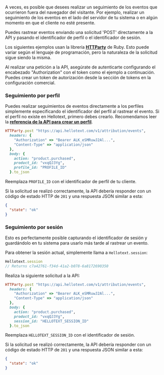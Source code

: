 A veces, es posible que desees realizar un seguimiento de los eventos que ocurrieron fuera del navegador del visitante. Por ejemplo, realizar un seguimiento de los eventos en el lado del servidor de tu sistema o en algún momento en que el cliente no esté presente.

Puedes rastrear eventos enviando una solicitud 'POST' directamente a la API y pasando el identificador de perfil o el identificador de sesión.

Los siguientes ejemplos usan la librería [**HTTParty**](https://github.com/jnunemaker/httparty) de Ruby. Esto puede variar según el lenguaje de programación, pero la naturaleza de la solicitud sigue siendo la misma.

Al realizar una petición a la API, asegúrate de autenticarte configurando el encabezado "Authorization" con el token como el ejemplo a continuación. Puedes crear un token de autorización desde la sección de tokens en la configuración comercial.

### Seguimiento por perfil

Puedes realizar seguimientos de eventos directamente a los perfiles simplemente especificando el identificador del perfil al rastrear el evento. Si el perfil no existe en Hellotext, primero debes crearlo. Recomendamos leer la [**referencia de la API para crear un perfil**](https://www.hellotext.com/api#create_a_profile).

```ruby
HTTParty.post "https://api.hellotext.com/v1/attribution/events", 
  headers: { 
    "Authorization" => "Bearer ALK_eSMRuwJ2Al...",
    "Content-Type" => "application/json"
  },
  body: { 
    action: "product.purchased",
    product_id: "vxqQJ3Yg",
    profile_id: "PROFILE_ID"
  }.to_json
```

Reemplaza `PROFILE_ID` con el identificador de perfil de tu cliente.

Si la solicitud se realizó correctamente, la API debería responder con un código de estado HTTP de `201` y una respuesta JSON similar a esta:

```json
{
  "state": "ok"
}
```

### Seguimiento por sesión

Esto es perfectamente posible capturando el identificador de sesión y guardándolo en tu sistema para usarlo más tarde al rastrear un evento.

Para obtener la sesión actual, simplemente llama a `Hellotext.session`:

```javascript
Hellotext.session
// Returns c7a42761-f34d-41a2-b078-6a8172690350
```

Realiza la siguiente solicitud a la API:

```ruby
HTTParty.post "https://api.hellotext.com/v1/attribution/events", 
  headers: { 
    "Authorization" => "Bearer ALK_eSMRuwJ2Al...",
    "Content-Type" => "application/json"
  },
  body: { 
    action: "product.purchased",
    product_id: "vxqQJ3Yg",
    session_id: "HELLOTEXT_SESSION_ID"
  }.to_json
```

Reemplaza `HELLOTEXT_SESSION_ID` con el identificador de sesión.

Si la solicitud se realizó correctamente, la API debería responder con un código de estado HTTP de `201` y una respuesta JSON similar a esta:


```json
{
  "state": "ok"
}
```